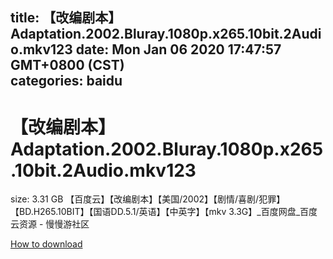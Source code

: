 
title: 【改编剧本】Adaptation.2002.Bluray.1080p.x265.10bit.2Audio.mkv123
date: Mon Jan 06 2020 17:47:57 GMT+0800 (CST)    
categories: baidu
---

# 【改编剧本】Adaptation.2002.Bluray.1080p.x265.10bit.2Audio.mkv123
size: 3.31 GB
 【百度云】【改编剧本】【美国/2002】【剧情/喜剧/犯罪】【BD.H265.10BIT】【国语DD.5.1/英语】【中英字】【mkv 3.3G】_百度网盘_百度云资源 - 慢慢游社区
 

[How to download](https://bpcam.bemobtrk.com/go/2ceec3aa-1ca2-46d6-b9ff-aaa5c184517c?jno=2994)